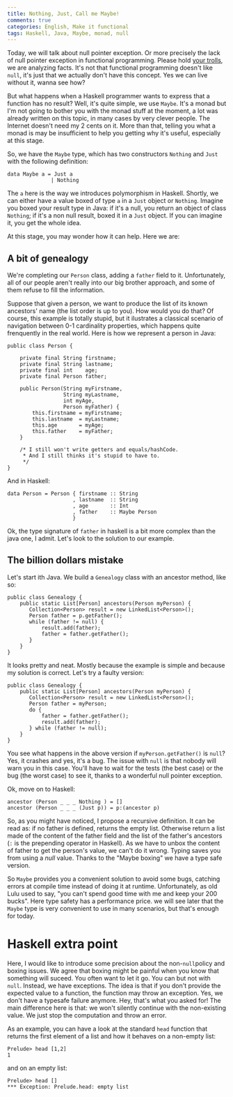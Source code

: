 ```yaml
---
title: Nothing, Just, Call me Maybe!
comments: true
categories: English, Make it functional
tags: Haskell, Java, Maybe, monad, null
---
```


Today, we will talk about null pointer exception. Or more precisely the lack of
null pointer exception in functional programming. Please hold 
[your trolls][beust], we are analyzing facts. It's not that functional
programming doesn't like `null`, it's just that we actually don't have this
concept. Yes we can live without it, wanna see how?

But what happens when a Haskell programmer wants to express that a function has
no result? Well, it's quite simple, we use `Maybe`. It's a monad but I'm not
going to bother you with the monad stuff at the moment, a lot was already
written on this topic, in many cases by very clever people. The Internet
doesn't need my 2 cents on it. More than that, telling you what a monad is may
be insufficient to help you getting why it's useful, especially at this stage.

So, we have the `Maybe` type, which has two constructors `Nothing` and `Just`
with the following definition:

~~~~ {.haskell}
data Maybe a = Just a
              | Nothing
~~~~

The `a` here is the way we introduces polymorphism in Haskell. Shortly, we can
either have a value boxed of type `a` in a `Just` object or `Nothing`. Imagine
you boxed your result type in Java: if it's a null, you return an object of
class `Nothing`; if it's a non null result, boxed it in a `Just` object. If you
can imagine it, you get the whole idea.

At this stage, you may wonder how it can help. Here we are:

## A bit of genealogy

We're completing our `Person` class, adding a `father` field to it.
Unfortunately, all of our people aren't really into our big brother approach,
and some of them refuse to fill the information.

Suppose that given a person, we want to produce the list of its known ancestors'
name (the list order is up to you).  How would you do that? Of course, this
example is totally stupid, but it ilustrates a classical scenario of navigation
between 0-1 cardinality properties, which happens quite frenquently in the real
world. Here is how we represent a person in Java:

~~~~ {.java}
public class Person {

    private final String firstname;
    private final String lastname;
    private final int    age;
    private final Person father;

    public Person(String myFirstname,
                  String myLastname, 
                  int myAge,
                  Person myFather) {
        this.firstname = myFirstname;
        this.lastname  = myLastname;
        this.age       = myAge;
        this.father    = myFather;
    }

    /* I still won't write getters and equals/hashCode.
     * And I still thinks it's stupid to have to.
     */
}
~~~~

And in Haskell:

~~~~ {.haskell}
data Person = Person { firstname :: String
                     , lastname  :: String
                     , age       :: Int
                     , father    :: Maybe Person
                     }
~~~~

Ok, the type signature of `father` in haskell is a bit more complex than the
java one, I admit. Let's look to the solution to our example.

## The billion dollars mistake

Let's start ith Java. We build a `Genealogy` class with an ancestor method, like
so:

~~~~ {.java}
public class Genealogy {
    public static List[Person] ancestors(Person myPerson) {
       Collection<Person> result = new LinkedList<Person>();
       Person father = p.getFather();
       while (father != null) {
           result.add(father);
           father = father.getFather(); 
       }
    }
}
~~~~

It looks pretty and neat. Mostly because the example is simple and because my
solution is correct. Let's try a faulty version:

~~~~ {.java}
public class Genealogy {
    public static List[Person] ancestors(Person myPerson) {
       Collection<Person> result = new LinkedList<Person>();
       Person father = myPerson;
       do {
           father = father.getFather(); 
           result.add(father);
       } while (father != null);
    }
}
~~~~

You see what happens in the above version if `myPerson.getFather()` is `null`?
Yes, it crashes and yes, it's a bug. The issue with `null` is that nobody will
warn you in this case. You'll have to wait for the tests (the best case) or the
bug (the worst case) to see it, thanks to a wonderful null pointer exception.

Ok, move on to Haskell:

~~~~ {.haskell}
ancestor (Person _ _ _ Nothing ) = []
ancestor (Person _ _ _ (Just p)) = p:(ancestor p)
~~~~

So, as you might have noticed, I propose a recursive definition. It can be read
as: if no father is defined, returns the empty list. Otherwise return a list
made of the content of the father field and the list of the father's ancestors
(`:` is the prepending operator in Haskell). As we have to unbox the content of
father to get the person's value, we can't do it wrong. Typing saves you from
using a *null* value. Thanks to the "Maybe boxing" we have a type safe version.

So `Maybe` provides you a convenient solution to avoid some bugs, catching
errors at compile time instead of doing it at runtime. Unfortunately, as old
Lulu used to say, "you can't spend good time with me and keep your 200 bucks".
Here type safety has a performance price. we will see later that the `Maybe`
type is very convenient to use in many scenarios, but that's enough for today.

# Haskell extra point

Here, I would like to introduce some precision about the non-`null`policy and
boxing issues. We agree that boxing might be painful when you know that
something will suceed. You often want to let it go. You can but not with `null`.
Instead, we have exceptions. The idea is that if you don't provide the expected
value to a function, the function may throw an exception. Yes, we don't have a
typesafe failure anymore. Hey, that's what you asked for! The main difference
here is that: we won't silently continue with the non-existing value. We just
stop the computation and throw an error.

As an example, you can have a look at the standard `head` function that returns
the first element of a list and how it behaves on a non-empty list:

~~~~
Prelude> head [1,2]
1
~~~~

and on an empty list:

~~~~
Prelude> head []
*** Exception: Prelude.head: empty list
~~~~

[beust]: http://beust.com/weblog/2012/08/19/a-note-on-null-pointers/ 
